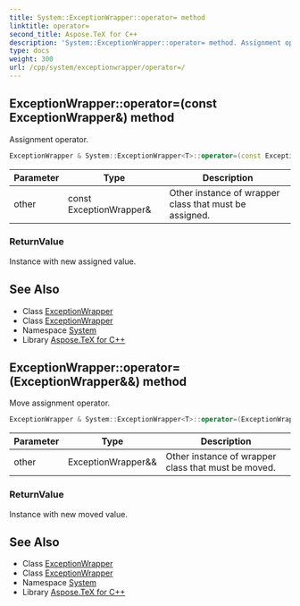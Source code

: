 ```yaml
---
title: System::ExceptionWrapper::operator= method
linktitle: operator=
second_title: Aspose.TeX for C++
description: 'System::ExceptionWrapper::operator= method. Assignment operator in C++.'
type: docs
weight: 300
url: /cpp/system/exceptionwrapper/operator=/
---
```

## ExceptionWrapper::operator=(const ExceptionWrapper\&) method


Assignment operator.

```cpp
ExceptionWrapper & System::ExceptionWrapper<T>::operator=(const ExceptionWrapper &other)
```


| Parameter | Type | Description |
| --- | --- | --- |
| other | const ExceptionWrapper\& | Other instance of wrapper class that must be assigned. |

### ReturnValue

Instance with new assigned value.

## See Also

* Class [ExceptionWrapper](../)
* Class [ExceptionWrapper](../)
* Namespace [System](../../)
* Library [Aspose.TeX for C++](../../../)
## ExceptionWrapper::operator=(ExceptionWrapper\&&) method


Move assignment operator.

```cpp
ExceptionWrapper & System::ExceptionWrapper<T>::operator=(ExceptionWrapper &&other) noexcept
```


| Parameter | Type | Description |
| --- | --- | --- |
| other | ExceptionWrapper\&& | Other instance of wrapper class that must be moved. |

### ReturnValue

Instance with new moved value.

## See Also

* Class [ExceptionWrapper](../)
* Class [ExceptionWrapper](../)
* Namespace [System](../../)
* Library [Aspose.TeX for C++](../../../)
